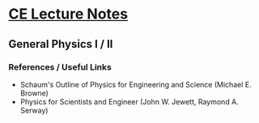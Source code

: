# [CE Lecture Notes](https://github.com/iamruveyda/UnivNotes)

## General Physics I / II

### References / Useful Links

- Schaum's Outline of Physics for Engineering and Science (Michael E. Browne)
- Physics for Scientists and Engineer (John W. Jewett, Raymond A. Serway)
